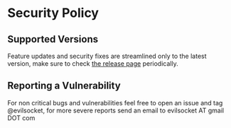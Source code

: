 # Security Policy

## Supported Versions

Feature updates and security fixes are streamlined only to the latest version, make sure to check [the release page](https://github.com/bettercap/bettercap/releases) periodically.

## Reporting a Vulnerability

For non critical bugs and vulnerabilities feel free to open an issue and tag @evilsocket, for more severe reports send an email to evilsocket AT gmail DOT com

